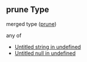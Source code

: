 ## prune Type

merged type ([prune](specification-definitions-crop-properties-prune.md))

any of

-   [Untitled string in undefined](specification-definitions-crop-properties-prune-anyof-0.md "check type definition")
-   [Untitled null in undefined](specification-definitions-crop-properties-prune-anyof-1.md "check type definition")
